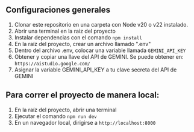 ## Configuraciones generales

1. Clonar este repositorio en una carpeta con Node v20 o v22 instalado.
2. Abrir una terminal en la raiz del proyecto
3. Instalar dependencias con el comando ```npm install```
4. En la raíz del proyecto, crear un archivo llamado ".env"
5. Dentro del archivo .env, colocar una variable llamada ```GEMINI_API_KEY```
6. Obtener y copiar una llave del API de GEMINI. Se puede obtener en: ```https://aistudio.google.com/```
7. Asignar la variable GEMINI_API_KEY a tu clave secreta del API de GEMINI


## Para correr el proyecto de manera local:
1. En la raíz del proyecto, abrir una terminal
2. Ejecutar el comando ```npm run dev```
3. En un navegador local, dirigirse a ```http://localhost:8000```



